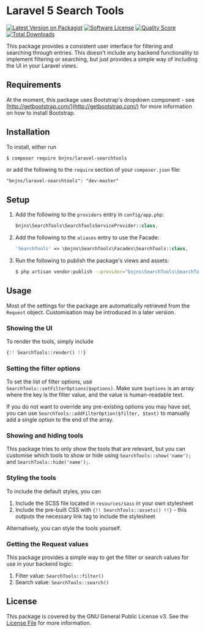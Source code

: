 # Laravel 5 Search Tools

[![Latest Version on Packagist][ico-version]][link-packagist]
[![Software License][ico-license]](LICENSE.md)
[![Quality Score][ico-code-quality]][link-code-quality]
[![Total Downloads][ico-downloads]][link-downloads]

This package provides a consistent user interface for filtering and searching through entries. This doesn't include any backend functionality to implement filtering or searching, but just provides a simple way of including the UI in your Laravel views.

## Requirements

At the moment, this package uses Bootstrap's dropdown component - see [http://getbootstrap.com/](http://getbootstrap.com/) for more information on how to install Bootstrap.

## Installation

To install, either run

``` bash
$ composer require bnjns/laravel-searchtools
```

or add the following to the `require` section of your `composer.json` file:

```
"bnjns/laravel-searchtools": "dev-master"
```

## Setup
 
1. Add the following to the `providers` entry in `config/app.php`:
    ``` php
    bnjns\SearchTools\SearchToolsServiceProvider::class,
    ```
2. Add the following to the `aliases` entry to use the Facade:
    ``` php
    'SearchTools' => \bnjns\SearchTools\Facades\SearchTools::class,
    ```
3. Run the following to publish the package's views and assets:
	``` bash
	$ php artisan vendor:publish --provider="bnjns\SearchTools\SearchToolsServiceProvider"
	```

## Usage

Most of the settings for the package are automatically retrieved from the `Request` object. Customisation may be introduced in a later version.

### Showing the UI

To render the tools, simply include
 
 ``` php
 {!! SearchTools::render() !!}
 ```
 
 ### Setting the filter options
 
 To set the list of filter options, use `SearchTools::setFilterOptions($options)`. Make sure `$options` is an array where the key is the filter value, and the value is human-readable text.
 
 If you do not want to override any pre-existing options you may have set, you can use `SearchTools::addFilterOption($filter, $text)` to manually add a single option to the end of the array.
 
 ### Showing and hiding tools
 
 This package tries to only show the tools that are relevant, but you can customise which tools to show or hide using `SearchTools::show('name');` and `SearchTools::hide('name');`.
 
 ### Styling the tools
 To include the default styles, you can
 
 1. Include the SCSS file located in `resources/sass` in your own stylesheet
 2. Include the pre-built CSS with `{!! SearchTools::assets() !!}` - this outputs the necessary link tag to include the stylesheet
 
 Alternatively, you can style the tools yourself.
 
 ### Getting the Request values
 
 This package provides a simple way to get the filter or search values for use in your backend logic:
 
 1. Filter value: `SearchTools::filter()`
 2. Search value: `SearchTools::search()`

## License

This package is covered by the GNU General Public License v3. See the [License File](LICENSE.md) for more information.

[ico-version]: https://img.shields.io/packagist/v/bnjns/laravel-searchtools.svg?style=flat
[ico-license]: https://img.shields.io/github/license/bnjns/laravel-searchtools.svg?style=flat
[ico-code-quality]: https://img.shields.io/scrutinizer/g/bnjns/laravel-searchtools.svg?style=flat
[ico-downloads]: https://img.shields.io/packagist/dt/bnjns/laravel-searchtools.svg?style=flat

[link-packagist]: https://packagist.org/packages/bnjns/laravel-searchtools
[link-code-quality]: https://scrutinizer-ci.com/g/bnjns/laravel-searchtools
[link-downloads]: https://packagist.org/packages/bnjns/laravel-searchtools
[link-author]: https://github.com/bnjns
